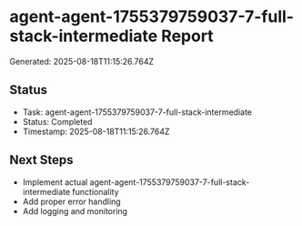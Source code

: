 # agent-agent-1755379759037-7-full-stack-intermediate Report

Generated: 2025-08-18T11:15:26.764Z

## Status
- Task: agent-agent-1755379759037-7-full-stack-intermediate
- Status: Completed
- Timestamp: 2025-08-18T11:15:26.764Z

## Next Steps
- Implement actual agent-agent-1755379759037-7-full-stack-intermediate functionality
- Add proper error handling
- Add logging and monitoring
